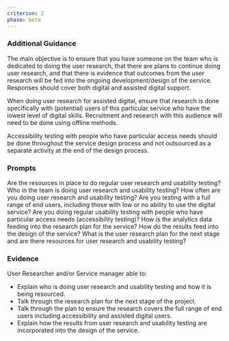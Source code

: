 ```yaml
---
criterion: 2
phase: beta
---
```


### Additional Guidance

The main objective is to ensure that you have someone on the team who is dedicated to doing the user research, that there are plans to continue doing user research, and that there is evidence that outcomes from the user research will be fed into the ongoing development/design of the service. Responses should cover both digital and assisted digital support.

When doing user research for assisted digital, ensure that research is done specifically with (potential) users of this particular service who have the lowest level of digital skills. Recruitment and research with this audience will need to be done using offline methods.

Accessibility testing with people who have particular access needs should be done throughout the service design process and not outsourced as a separate activity at the end of the design process.

### Prompts

Are the resources in place to do regular user research and usability testing?
Who in the team is doing user research and usability testing?
How often are you doing user research and usability testing?
Are you testing with a full range of end users, including those with low or no ability to use the digital service?
Are you doing regular usability testing with people who have particular access needs (accessibility testing)?
How is the analytics data feeding into the research plan for the service?
How do the results feed into the design of the service?
What is the user research plan for the next stage and are there resources for user research and usability testing?

### Evidence

User Researcher and/or Service manager able to:

* Explain who is doing user research and usability testing and how it is being resourced.
* Talk through the research plan for the next stage of the project.
* Talk through the plan to ensure the research covers the full range of end users including accessibility and assisted digital users.
* Explain how the results from user research and usability testing are incorporated into the design of the service.
